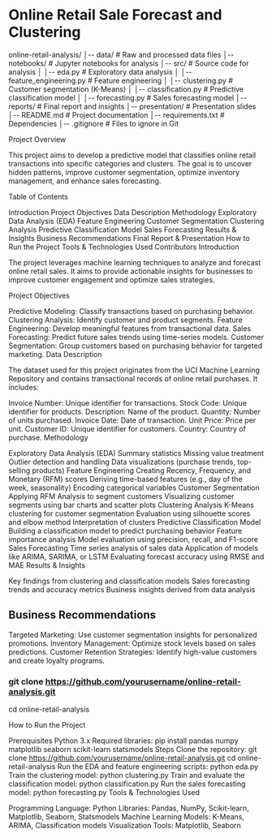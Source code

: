 # Online Retail Sale Forecast and Clustering
online-retail-analysis/
│-- data/                   # Raw and processed data files
│-- notebooks/              # Jupyter notebooks for analysis
│-- src/                    # Source code for analysis
│   │-- eda.py              # Exploratory data analysis
│   │-- feature_engineering.py  # Feature engineering
│   │-- clustering.py       # Customer segmentation (K-Means)
│   │-- classification.py   # Predictive classification model
│   │-- forecasting.py      # Sales forecasting model
│-- reports/                # Final report and insights
│-- presentation/           # Presentation slides
│-- README.md               # Project documentation
│-- requirements.txt        # Dependencies
│-- .gitignore              # Files to ignore in Git

Project Overview

This project aims to develop a predictive model that classifies online retail transactions into specific categories and clusters. The goal is to uncover hidden patterns, improve customer segmentation, optimize inventory management, and enhance sales forecasting.

Table of Contents

Introduction
Project Objectives
Data Description
Methodology
Exploratory Data Analysis (EDA)
Feature Engineering
Customer Segmentation
Clustering Analysis
Predictive Classification Model
Sales Forecasting
Results & Insights
Business Recommendations
Final Report & Presentation
How to Run the Project
Tools & Technologies Used
Contributors
Introduction

The project leverages machine learning techniques to analyze and forecast online retail sales. It aims to provide actionable insights for businesses to improve customer engagement and optimize sales strategies.

Project Objectives

Predictive Modeling: Classify transactions based on purchasing behavior.
Clustering Analysis: Identify customer and product segments.
Feature Engineering: Develop meaningful features from transactional data.
Sales Forecasting: Predict future sales trends using time-series models.
Customer Segmentation: Group customers based on purchasing behavior for targeted marketing.
Data Description

The dataset used for this project originates from the UCI Machine Learning Repository and contains transactional records of online retail purchases. It includes:

Invoice Number: Unique identifier for transactions.
Stock Code: Unique identifier for products.
Description: Name of the product.
Quantity: Number of units purchased.
Invoice Date: Date of transaction.
Unit Price: Price per unit.
Customer ID: Unique identifier for customers.
Country: Country of purchase.
Methodology

Exploratory Data Analysis (EDA)
Summary statistics
Missing value treatment
Outlier detection and handling
Data visualizations (purchase trends, top-selling products)
Feature Engineering
Creating Recency, Frequency, and Monetary (RFM) scores
Deriving time-based features (e.g., day of the week, seasonality)
Encoding categorical variables
Customer Segmentation
Applying RFM Analysis to segment customers
Visualizing customer segments using bar charts and scatter plots
Clustering Analysis
K-Means clustering for customer segmentation
Evaluation using silhouette scores and elbow method
Interpretation of clusters
Predictive Classification Model
Building a classification model to predict purchasing behavior
Feature importance analysis
Model evaluation using precision, recall, and F1-score
Sales Forecasting
Time series analysis of sales data
Application of models like ARIMA, SARIMA, or LSTM
Evaluating forecast accuracy using RMSE and MAE
Results & Insights

Key findings from clustering and classification models
Sales forecasting trends and accuracy metrics
Business insights derived from data analysis



## Business Recommendations

Targeted Marketing: Use customer segmentation insights for personalized promotions.
Inventory Management: Optimize stock levels based on sales predictions.
Customer Retention Strategies: Identify high-value customers and create loyalty programs.


### git clone https://github.com/yourusername/online-retail-analysis.git
cd online-retail-analysis



How to Run the Project

Prerequisites
Python 3.x
Required libraries:
pip install pandas numpy matplotlib seaborn scikit-learn statsmodels
Steps
Clone the repository:
git clone https://github.com/yourusername/online-retail-analysis.git
cd online-retail-analysis
Run the EDA and feature engineering scripts:
python eda.py
Train the clustering model:
python clustering.py
Train and evaluate the classification model:
python classification.py
Run the sales forecasting model:
python forecasting.py
Tools & Technologies Used

Programming Language: Python
Libraries: Pandas, NumPy, Scikit-learn, Matplotlib, Seaborn, Statsmodels
Machine Learning Models: K-Means, ARIMA, Classification models
Visualization Tools: Matplotlib, Seaborn
